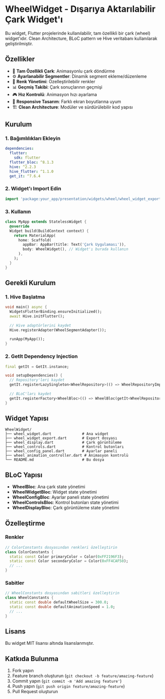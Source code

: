 # WheelWidget - Dışarıya Aktarılabilir Çark Widget'ı

Bu widget, Flutter projelerinde kullanılabilir, tam özellikli bir çark (wheel) widget'ıdır. Clean Architecture, BLoC pattern ve Hive veritabanı kullanılarak geliştirilmiştir.

## Özellikler

- 🎯 **Tam Özellikli Çark**: Animasyonlu çark döndürme
- ⚙️ **Ayarlanabilir Segmentler**: Dinamik segment ekleme/düzenleme
- 🎨 **Renk Yönetimi**: Özelleştirilebilir renkler
- 📊 **Geçmiş Takibi**: Çark sonuçlarının geçmişi
- 🎮 **Hız Kontrolü**: Animasyon hızı ayarlama
- 📱 **Responsive Tasarım**: Farklı ekran boyutlarına uyum
- 🏗️ **Clean Architecture**: Modüler ve sürdürülebilir kod yapısı

## Kurulum

### 1. Bağımlılıkları Ekleyin

```yaml
dependencies:
  flutter:
    sdk: flutter
  flutter_bloc: ^8.1.3
  hive: ^2.2.3
  hive_flutter: ^1.1.0
  get_it: ^7.6.4
```

### 2. Widget'ı Import Edin

```dart
import 'package:your_app/presentation/widgets/wheel/wheel_widget_export.dart';
```

### 3. Kullanın

```dart
class MyApp extends StatelessWidget {
  @override
  Widget build(BuildContext context) {
    return MaterialApp(
      home: Scaffold(
        appBar: AppBar(title: Text('Çark Uygulaması')),
        body: WheelWidget(), // Widget'ı burada kullanın
      ),
    );
  }
}
```

## Gerekli Kurulum

### 1. Hive Başlatma

```dart
void main() async {
  WidgetsFlutterBinding.ensureInitialized();
  await Hive.initFlutter();
  
  // Hive adaptörlerini kaydet
  Hive.registerAdapter(WheelSegmentAdapter());
  
  runApp(MyApp());
}
```

### 2. GetIt Dependency Injection

```dart
final getIt = GetIt.instance;

void setupDependencies() {
  // Repository'leri kaydet
  getIt.registerLazySingleton<WheelRepository>(() => WheelRepositoryImpl());
  
  // BLoC'ları kaydet
  getIt.registerFactory<WheelBloc>(() => WheelBloc(getIt<WheelRepository>()));
}
```

## Widget Yapısı

```
WheelWidget/
├── wheel_widget.dart              # Ana widget
├── wheel_widget_export.dart       # Export dosyası
├── wheel_display.dart             # Çark görüntüleme
├── wheel_controls.dart            # Kontrol butonları
├── wheel_config_panel.dart        # Ayarlar paneli
├── wheel_animation_controller.dart # Animasyon kontrolü
└── README.md                      # Bu dosya
```

## BLoC Yapısı

- **WheelBloc**: Ana çark state yönetimi
- **WheelWidgetBloc**: Widget state yönetimi
- **WheelConfigBloc**: Ayarlar paneli state yönetimi
- **WheelControlsBloc**: Kontrol butonları state yönetimi
- **WheelDisplayBloc**: Çark görüntüleme state yönetimi

## Özelleştirme

### Renkler
```dart
// ColorConstants dosyasından renkleri özelleştirin
class ColorConstants {
  static const Color primaryColor = Color(0xFF2196F3);
  static const Color secondaryColor = Color(0xFF4CAF50);
  // ...
}
```

### Sabitler
```dart
// WheelConstants dosyasından sabitleri özelleştirin
class WheelConstants {
  static const double defaultWheelSize = 300.0;
  static const double defaultAnimationSpeed = 1.0;
  // ...
}
```

## Lisans

Bu widget MIT lisansı altında lisanslanmıştır.

## Katkıda Bulunma

1. Fork yapın
2. Feature branch oluşturun (`git checkout -b feature/amazing-feature`)
3. Commit yapın (`git commit -m 'Add amazing feature'`)
4. Push yapın (`git push origin feature/amazing-feature`)
5. Pull Request oluşturun 